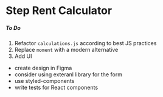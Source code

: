 # Step Rent Calculator

##### To Do

1. Refactor `calculations.js` according to best JS practices
2. Replace `moment` with a modern alternative
3. Add UI

- create design in Figma
- consider using exteranl library for the form
- use styled-components
- write tests for React components
